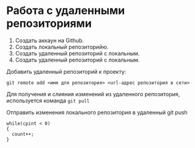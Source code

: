 # Работа с удаленными репозиториями 

1. Создать аккаун на Github.
2. Создать локальный репозиторийю.
3. Создать удаленный репозиторий с локальным.
4. Создать удаленный репозиторий с локальным.

Добавить удаленный репозиторий к проекту:
```
git remote add <имя для репозитория> <url-адрес репозитория в сети>
```
Для получения и слияния изменений из удаленного репозитория, используется команда `git pull`

Отправить изменения локального репозитория в удаленный git push

```
while(cpint < 0)
{
  count++;
}
```
